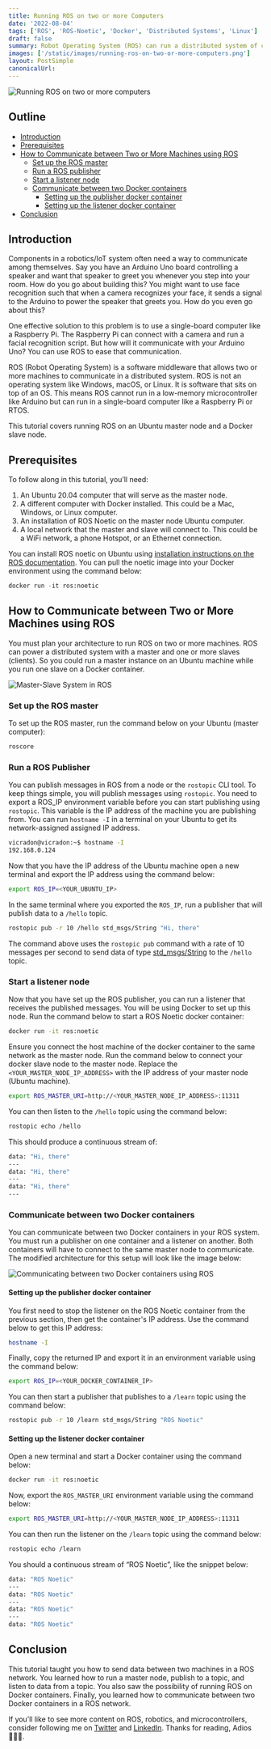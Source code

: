 ```yaml
---
title: Running ROS on two or more Computers
date: '2022-08-04'
tags: ['ROS', 'ROS-Noetic', 'Docker', 'Distributed Systems', 'Linux']
draft: false
summary: Robot Operating System (ROS) can run a distributed system of connected sensors, actuators, and controllers. This is possible throught the master-slave architecture. This tutorial will teach you how you can run ROS Noetic on two computers, and two Docker containers.
images: ['/static/images/running-ros-on-two-or-more-computers.png']
layout: PostSimple
canonicalUrl:
---
```


![Running ROS on two or more computers](/static/images/running-ros-on-two-or-more-computers.png)

## Outline

- [Introduction](#introduction)
- [Prerequisites](#prerequisites)
- [How to Communicate between Two or More Machines using ROS](#how-to-communicate-between-two-or-more-machines-using-ros)
  - [Set up the ROS master](#set-up-the-ros-master)
  - [Run a ROS publisher](#run-a-ros-publisher)
  - [Start a listener node](#start-a-listener-node)
  - [Communicate between two Docker containers](#communicate-between-two-docker-containers)
    - [Setting up the publisher docker container](#setting-up-the-publisher-docker-container)
    - [Setting up the listener docker container](#setting-up-the-listener-docker-container)
- [Conclusion](#conclusion)

## Introduction

Components in a robotics/IoT system often need a way to communicate among themselves. Say you have an Arduino Uno board controlling a speaker and want that speaker to greet you whenever you step into your room. How do you go about building this? You might want to use face recognition such that when a camera recognizes your face, it sends a signal to the Arduino to power the speaker that greets you. How do you even go about this?

One effective solution to this problem is to use a single-board computer like a Raspberry Pi. The Raspberry Pi can connect with a camera and run a facial recognition script. But how will it communicate with your Arduino Uno? You can use ROS to ease that communication.

ROS (Robot Operating System) is a software middleware that allows two or more machines to communicate in a distributed system. ROS is not an operating system like Windows, macOS, or Linux. It is software that sits on top of an OS. This means ROS cannot run in a low-memory microcontroller like Arduino but can run in a single-board computer like a Raspberry Pi or RTOS.

This tutorial covers running ROS on an Ubuntu master node and a Docker slave node.

## Prerequisites

To follow along in this tutorial, you’ll need:

1. An Ubuntu 20.04 computer that will serve as the master node.
2. A different computer with Docker installed. This could be a Mac, Windows, or Linux computer.
3. An installation of ROS Noetic on the master node Ubuntu computer.
4. A local network that the master and slave will connect to. This could be a WiFi network, a phone Hotspot, or an Ethernet connection.

You can install ROS noetic on Ubuntu using [installation instructions on the ROS documentation](http://wiki.ros.org/noetic/Installation/Ubuntu). You can pull the noetic image into your Docker environment using the command below:

```python
docker run -it ros:noetic
```

## **How to Communicate between Two or More Machines using ROS**

You must plan your architecture to run ROS on two or more machines. ROS can power a distributed system with a master and one or more slaves (clients). So you could run a master instance on an Ubuntu machine while you run one slave on a Docker container.

![Master-Slave System in ROS](/static/images/master-slave-system.png)

### **Set up the ROS master**

To set up the ROS master, run the command below on your Ubuntu (master computer):

```bash
roscore
```

### **Run a ROS Publisher**

You can publish messages in ROS from a node or the `rostopic` CLI tool. To keep things simple, you will publish messages using `rostopic`. You need to export a ROS_IP environment variable before you can start publishing using `rostopic`. This variable is the IP address of the machine you are publishing from. You can run `hostname -I` in a terminal on your Ubuntu to get its network-assigned assigned IP address.

```bash
vicradon@vicradon:~$ hostname -I
192.168.0.124
```

Now that you have the IP address of the Ubuntu machine open a new terminal and export the IP address using the command below:

```bash
export ROS_IP=<YOUR_UBUNTU_IP>
```

In the same terminal where you exported the `ROS_IP`, run a publisher that will publish data to a `/hello` topic.

```bash
rostopic pub -r 10 /hello std_msgs/String "Hi, there"
```

The command above uses the `rostopic pub` command with a rate of 10 messages per second to send data of type [std_msgs/String](http://wiki.ros.org/std_msgs) to the `/hello` topic.

### Start a listener node

Now that you have set up the ROS publisher, you can run a listener that receives the published messages. You will be using Docker to set up this node. Run the command below to start a ROS Noetic docker container:

```bash
docker run -it ros:noetic
```

Ensure you connect the host machine of the docker container to the same network as the master node. Run the command below to connect your docker slave node to the master node. Replace the `<YOUR_MASTER_NODE_IP_ADDRESS>` with the IP address of your master node (Ubuntu machine).

```bash
export ROS_MASTER_URI=http://<YOUR_MASTER_NODE_IP_ADDRESS>:11311
```

You can then listen to the `/hello` topic using the command below:

```bash
rostopic echo /hello
```

This should produce a continuous stream of:

```bash
data: "Hi, there"
---
data: "Hi, there"
---
data: "Hi, there"
---
```

### Communicate between two Docker containers

You can communicate between two Docker containers in your ROS system. You must run a publisher on one container and a listener on another. Both containers will have to connect to the same master node to communicate. The modified architecture for this setup will look like the image below:

![Communicating between two Docker containers using ROS](/static/images/master-node-with-docker-containers.png)

#### Setting up the publisher docker container

You first need to stop the listener on the ROS Noetic container from the previous section, then get the container's IP address. Use the command below to get this IP address:

```bash
hostname -I
```

Finally, copy the returned IP and export it in an environment variable using the command below:

```bash
export ROS_IP=<YOUR_DOCKER_CONTAINER_IP>
```

You can then start a publisher that publishes to a `/learn` topic using the command below:

```bash
rostopic pub -r 10 /learn std_msgs/String "ROS Noetic"
```

#### Setting up the listener docker container

Open a new terminal and start a Docker container using the command below:

```bash
docker run -it ros:noetic
```

Now, export the `ROS_MASTER_URI` environment variable using the command below:

```bash
export ROS_MASTER_URI=http://<YOUR_MASTER_NODE_IP_ADDRESS>:11311
```

You can then run the listener on the `/learn` topic using the command below:

```bash
rostopic echo /learn
```

You should a continuous stream of “ROS Noetic”, like the snippet below:

```bash
data: "ROS Noetic"
---
data: "ROS Noetic"
---
data: "ROS Noetic"
---
data: "ROS Noetic"
```

## Conclusion

This tutorial taught you how to send data between two machines in a ROS network. You learned how to run a master node, publish to a topic, and listen to data from a topic. You also saw the possibility of running ROS on Docker containers. Finally, you learned how to communicate between two Docker containers in a ROS network.

If you’ll like to see more content on ROS, robotics, and microcontrollers, consider following me on [Twitter](https://twitter.com/vicradon) and [LinkedIn](https://linkedin.com/in/chukwujama-osinachi). Thanks for reading, Adios ✌🏾🧡.
